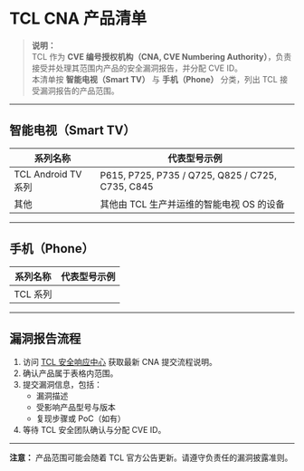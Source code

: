 # TCL CNA 产品清单

> **说明：**  
> TCL 作为 **CVE 编号授权机构（CNA, CVE Numbering Authority）**，负责接受并处理其范围内产品的安全漏洞报告，并分配 CVE ID。  
> 本清单按 **智能电视（Smart TV）** 与 **手机（Phone）** 分类，列出 TCL 接受漏洞报告的产品范围。

---

## 智能电视（Smart TV）

| 系列名称             | 代表型号示例                                        |
| -------------------- | --------------------------------------------------- |
| TCL Android TV 系列  | P615, P725, P735 / Q725, Q825 / C725, C735, C845     |
| 其他                 | 其他由 TCL 生产并运维的智能电视 OS 的设备             |

---

## 手机（Phone）

| 系列名称             | 代表型号示例                                        |
| -------------------- | --------------------------------------------------- |
| TCL 系列          |          |

---

## 漏洞报告流程

1. 访问 [TCL 安全响应中心](https://src.tcl.com) 获取最新 CNA 提交流程说明。  
2. 确认产品属于表格内范围。  
3. 提交漏洞信息，包括：
   - 漏洞描述
   - 受影响产品型号与版本
   - 复现步骤或 PoC（如有）
4. 等待 TCL 安全团队确认与分配 CVE ID。

---

**注意：** 产品范围可能会随着 TCL 官方公告更新。请遵守负责任的漏洞披露准则。
